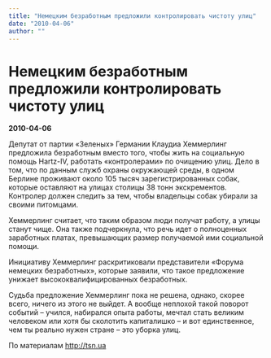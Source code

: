 ```yaml
---
title: "Немецким безработным предложили контролировать чистоту улиц"
date: "2010-04-06"
author: ""
---
```


# Немецким безработным предложили контролировать чистоту улиц

**2010-04-06** 

Депутат от партии «Зеленых» Германии Клаудиа Хеммерлинг предложила безработным вместо того, чтобы жить на социальную помощь Hartz-IV, работать «контролерами» по очищению улиц. Дело в том, что по данным служб охраны окружающей среды, в одном Берлине проживают около 105 тысяч зарегистрированных собак, которые оставляют на улицах столицы 38 тонн экскрементов. Контролер должен следить за тем, чтобы владельцы собак убирали за своими питомцами.

Хеммерлинг считает, что таким образом люди получат работу, а улицы станут чище. Она также подчеркнула, что речь идет о полноценных заработных платах, превышающих размер получаемой ими социальной помощи.

Инициативу Хеммерлинг раскритиковали представители «Форума немецких безработных», которые заявили, что такое предложение унижает высококвалифицированных безработных.

Судьба предложение Хеммерлинг пока не решена, однако, скорее всего, ничего из этого не выйдет. А вообще неплохой такой поворот событий – учился, набирался опыта работы, мечтал стать великим человеком или хотя бы сколотить капиталишко – и вот единственное, чем ты реально нужен стране – это уборка улиц.

По материалам http://tsn.ua
